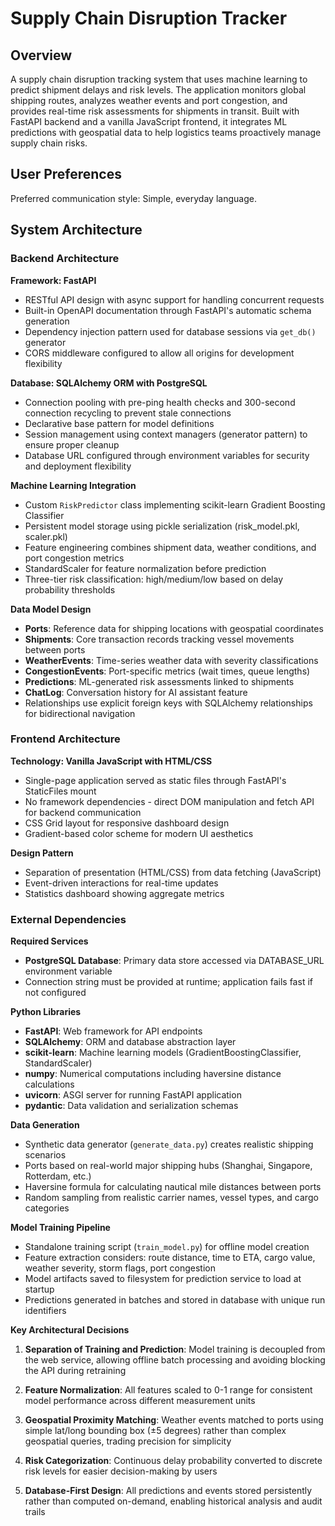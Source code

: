 # Supply Chain Disruption Tracker

## Overview

A supply chain disruption tracking system that uses machine learning to predict shipment delays and risk levels. The application monitors global shipping routes, analyzes weather events and port congestion, and provides real-time risk assessments for shipments in transit. Built with FastAPI backend and a vanilla JavaScript frontend, it integrates ML predictions with geospatial data to help logistics teams proactively manage supply chain risks.

## User Preferences

Preferred communication style: Simple, everyday language.

## System Architecture

### Backend Architecture

**Framework: FastAPI**
- RESTful API design with async support for handling concurrent requests
- Built-in OpenAPI documentation through FastAPI's automatic schema generation
- Dependency injection pattern used for database sessions via `get_db()` generator
- CORS middleware configured to allow all origins for development flexibility

**Database: SQLAlchemy ORM with PostgreSQL**
- Connection pooling with pre-ping health checks and 300-second connection recycling to prevent stale connections
- Declarative base pattern for model definitions
- Session management using context managers (generator pattern) to ensure proper cleanup
- Database URL configured through environment variables for security and deployment flexibility

**Machine Learning Integration**
- Custom `RiskPredictor` class implementing scikit-learn Gradient Boosting Classifier
- Persistent model storage using pickle serialization (risk_model.pkl, scaler.pkl)
- Feature engineering combines shipment data, weather conditions, and port congestion metrics
- StandardScaler for feature normalization before prediction
- Three-tier risk classification: high/medium/low based on delay probability thresholds

**Data Model Design**
- **Ports**: Reference data for shipping locations with geospatial coordinates
- **Shipments**: Core transaction records tracking vessel movements between ports
- **WeatherEvents**: Time-series weather data with severity classifications
- **CongestionEvents**: Port-specific metrics (wait times, queue lengths)
- **Predictions**: ML-generated risk assessments linked to shipments
- **ChatLog**: Conversation history for AI assistant feature
- Relationships use explicit foreign keys with SQLAlchemy relationships for bidirectional navigation

### Frontend Architecture

**Technology: Vanilla JavaScript with HTML/CSS**
- Single-page application served as static files through FastAPI's StaticFiles mount
- No framework dependencies - direct DOM manipulation and fetch API for backend communication
- CSS Grid layout for responsive dashboard design
- Gradient-based color scheme for modern UI aesthetics

**Design Pattern**
- Separation of presentation (HTML/CSS) from data fetching (JavaScript)
- Event-driven interactions for real-time updates
- Statistics dashboard showing aggregate metrics

### External Dependencies

**Required Services**
- **PostgreSQL Database**: Primary data store accessed via DATABASE_URL environment variable
- Connection string must be provided at runtime; application fails fast if not configured

**Python Libraries**
- **FastAPI**: Web framework for API endpoints
- **SQLAlchemy**: ORM and database abstraction layer
- **scikit-learn**: Machine learning models (GradientBoostingClassifier, StandardScaler)
- **numpy**: Numerical computations including haversine distance calculations
- **uvicorn**: ASGI server for running FastAPI application
- **pydantic**: Data validation and serialization schemas

**Data Generation**
- Synthetic data generator (`generate_data.py`) creates realistic shipping scenarios
- Ports based on real-world major shipping hubs (Shanghai, Singapore, Rotterdam, etc.)
- Haversine formula for calculating nautical mile distances between ports
- Random sampling from realistic carrier names, vessel types, and cargo categories

**Model Training Pipeline**
- Standalone training script (`train_model.py`) for offline model creation
- Feature extraction considers: route distance, time to ETA, cargo value, weather severity, storm flags, port congestion
- Model artifacts saved to filesystem for prediction service to load at startup
- Predictions generated in batches and stored in database with unique run identifiers

**Key Architectural Decisions**

1. **Separation of Training and Prediction**: Model training is decoupled from the web service, allowing offline batch processing and avoiding blocking the API during retraining

2. **Feature Normalization**: All features scaled to 0-1 range for consistent model performance across different measurement units

3. **Geospatial Proximity Matching**: Weather events matched to ports using simple lat/long bounding box (±5 degrees) rather than complex geospatial queries, trading precision for simplicity

4. **Risk Categorization**: Continuous delay probability converted to discrete risk levels for easier decision-making by users

5. **Database-First Design**: All predictions and events stored persistently rather than computed on-demand, enabling historical analysis and audit trails